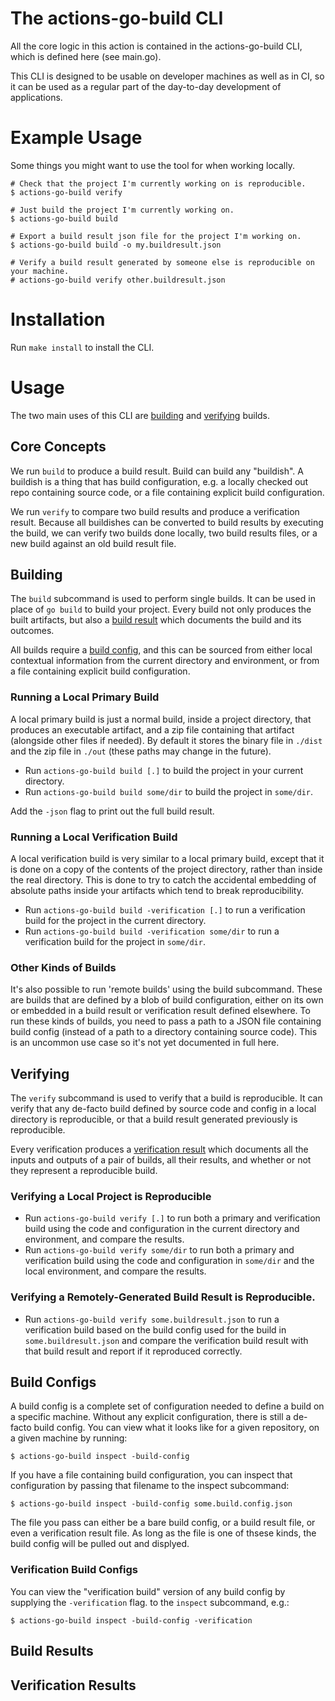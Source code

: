 # The actions-go-build CLI

All the core logic in this action is contained in the actions-go-build CLI,
which is defined here (see main.go).

This CLI is designed to be usable on developer machines as well as in CI,
so it can be used as a regular part of the day-to-day development of applications.

# Example Usage

Some things you might want to use the tool for when working locally.

```shell
# Check that the project I'm currently working on is reproducible.
$ actions-go-build verify

# Just build the project I'm currently working on.
$ actions-go-build build

# Export a build result json file for the project I'm working on.
$ actions-go-build build -o my.buildresult.json

# Verify a build result generated by someone else is reproducible on your machine.
# actions-go-build verify other.buildresult.json
```

# Installation

Run `make install` to install the CLI.

# Usage

The two main uses of this CLI are [building](#building) and [verifying](#verifying) builds.

## Core Concepts

We run `build` to produce a build result. Build can build any "buildish". A buildish is
a thing that has build configuration, e.g. a locally checked out repo containing source
code, or a file containing explicit build configuration.

We run `verify` to compare two build results and produce a verification result. Because
all buildishes can be converted to build results by executing the build, we can verify
two builds done locally, two build results files, or a new build against an
old build result file.

## Building

The `build` subcommand is used to perform single builds. It can be used in place
of `go build` to build your project. Every build not only produces the built artifacts,
but also a [build result](#build-results) which documents the build and its outcomes.

All builds require a [build config](#build-configs), and this can be sourced from either
local contextual information from the current directory and environment, or from a
file containing explicit build configuration.

### Running a Local Primary Build

A local primary build is just a normal build, inside a project directory, that produces
an executable artifact, and a zip file containing that artifact (alongside other
files if needed). By default it stores the binary file in `./dist` and the zip file in
`./out` (these paths may change in the future).

- Run `actions-go-build build [.]` to build the project in your current directory.
- Run `actions-go-build build some/dir` to build the project in `some/dir`.

Add the `-json` flag to print out the full build result.

### Running a Local Verification Build

A local verification build is very similar to a local primary build, except that it
is done on a copy of the contents of the project directory, rather than inside the
real directory. This is done to try to catch the accidental embedding of absolute paths
inside your artifacts which tend to break reproducibility.

- Run `actions-go-build build -verification [.]` to run a verification build for the
project in the current directory.
- Run `actions-go-build build -verification some/dir` to run a verification build for
the project in `some/dir`.

### Other Kinds of Builds

It's also possible to run 'remote builds' using the build subcommand. These are builds
that are defined by a blob of build configuration, either on its own or embedded in a
build result or verification result defined elsewhere. To run these kinds of builds,
you need to pass a path to a JSON file containing build config (instead of a path to a
directory containing source code). This is an uncommon use case so it's not yet documented
in full here.

## Verifying

The `verify` subcommand is used to verify that a build is reproducible. It can verify that
any de-facto build defined by source code and config in a local directory is reproducible,
or that a build result generated previously is reproducible.

Every verification produces a [verification result](#verification-results) which documents
all the inputs and outputs of a pair of builds, all their results, and whether or not they
represent a reproducible build.

### Verifying a Local Project is Reproducible

- Run `actions-go-build verify [.]` to run both a primary and verification build using the
  code and configuration in the current directory and environment, and compare the results.
- Run `actions-go-build verify some/dir` to run both a primary and verification build using the
  code and configuration in `some/dir` and the local environment, and compare the results.

### Verifying a Remotely-Generated Build Result is Reproducible.

- Run `actions-go-build verify some.buildresult.json` to run a verification build based on
  the build config used for the build in `some.buildresult.json` and compare the verification
  build result with that build result and report if it reproduced correctly.

## Build Configs

A build config is a complete set of configuration needed to define a build on a specific
machine. Without any explicit configuration, there is still a de-facto build config.
You can view what it looks like for a given repository, on a given machine by running:

```shell
$ actions-go-build inspect -build-config
```

If you have a file containing build configuration, you can inspect that configuration by
passing that filename to the inspect subcommand:

```shell
$ actions-go-build inspect -build-config some.build.config.json
```

The file you pass can either be a bare build config, or a build result file, or even a
verification result file. As long as the file is one of thsese kinds, the build config
will be pulled out and displyed.

### Verification Build Configs

You can view the "verification build" version of any build config by supplying the
`-verification` flag. to the `inspect` subcommand, e.g.:

```shell
$ actions-go-build inspect -build-config -verification
```

## Build Results

## Verification Results
